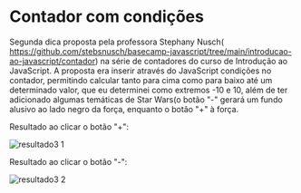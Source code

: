 # Contador com condições
Segunda dica proposta pela professora Stephany Nusch( https://github.com/stebsnusch/basecamp-javascript/tree/main/introducao-ao-javascript/contador) na série de contadores do curso de Introdução ao JavaScript. A proposta era inserir através do JavaScript condições no contador, permitindo calcular tanto para cima como para baixo até um determinado valor, que eu determinei como extremos -10 e 10, além de ter adicionado algumas temáticas de Star Wars(o botão "-" gerará um fundo alusivo ao lado negro da força, enquanto o botão "+" à força.

Resultado ao clicar o botão "+":

![resultado3 1](https://user-images.githubusercontent.com/104401610/173736416-7466fe7d-99b2-4c10-b377-741290a3a4b6.png)


Resultado ao clicar o botão "-":

![resultado3 2](https://user-images.githubusercontent.com/104401610/173736400-dd7ce33b-40ff-44f5-81b4-7631dd5de340.png)

